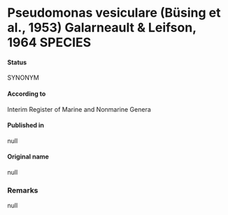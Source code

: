 # Pseudomonas vesiculare (Büsing et al., 1953) Galarneault & Leifson, 1964 SPECIES

#### Status
SYNONYM

#### According to
Interim Register of Marine and Nonmarine Genera

#### Published in
null

#### Original name
null

### Remarks
null